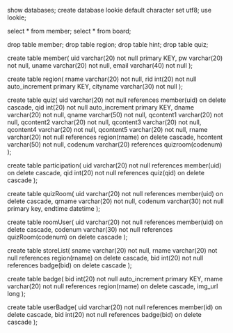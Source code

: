 show databases;
create database lookie default character set utf8;
use lookie;

select * from member;
select * from board;

drop table member;
drop table region;
drop table hint;
drop table quiz;

create table member(
   uid varchar(20) not null primary KEY,
    pw varchar(20) not null,
    uname varchar(20) not null,
    email varchar(40) not null
);

create table region(
   rname varchar(20) not null,
    rid int(20) not null auto_increment primary KEY,
    cityname varchar(30) not null
);

create table quiz(
   uid varchar(20) not null references member(uid) on delete cascade,
    qid int(20) not null auto_increment primary KEY, 
    dname varchar(20) not null,
    qname varchar(50) not null,
    qcontent1 varchar(20) not null,
    qcontent2 varchar(20) not null,
    qcontent3 varchar(20) not null,
    qcontent4 varchar(20) not null,
    qcontent5 varchar(20) not null,
    rname varchar(20) not null references region(rname) on delete cascade,
    hcontent varchar(50) not null,
    codenum varchar(20) references quizroom(codenum)
);


create table participation(
   uid varchar(20) not null references member(uid) on delete cascade,
    qid int(20) not null references quiz(qid) on delete cascade
);

create table quizRoom(
   uid varchar(20) not null references member(uid) on delete cascade,
    qrname varchar(20) not null,
    codenum varchar(30) not null primary key,
    endtime datetime
);

create table roomUser(
   uid varchar(20) not null references member(uid) on delete cascade,
    codenum varchar(30) not null references quizRoom(codenum) on delete cascade
);

create table storeList(
   sname varchar(20) not null,
   rname varchar(20) not null references region(rname) on delete cascade,
    bid int(20) not null references badge(bid) on delete cascade
);

create table badge(
   bid int(20) not null auto_increment primary KEY, 
   rname varchar(20) not null references region(rname) on delete cascade,
    img_url long
);

create table userBadge(
   uid varchar(20) not null references member(id) on delete cascade,
    bid int(20) not null references badge(bid) on delete cascade
);